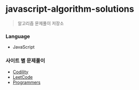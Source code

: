 # javascript-algorithm-solutions
> 알고리즘 문제풀이 저장소

### Language
- JavaScript

### 사이트 별 문제풀이
- [Codility](https://github.com/JESS2/javascript-algorithm-solutions/tree/master/src/codility)
- [LeetCode](https://github.com/JESS2/javascript-algorithm-solutions/tree/master/src/leetCode)
- [Programmers](https://github.com/JESS2/javascript-algorithm-solutions/tree/master/src/programmers)
